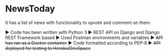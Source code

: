 # NewsToday

It has a list of news with functionality to upvote and comment on them.

► Code has been written with Python 3
► REST API on Django and Django REST Framework based
► Used Postman environments and variables
► ~~API has ran as a Docker container~~
► Code formatted according to PEP-8
► ~~API deployed for testing to Heroku/DevSpace~~
